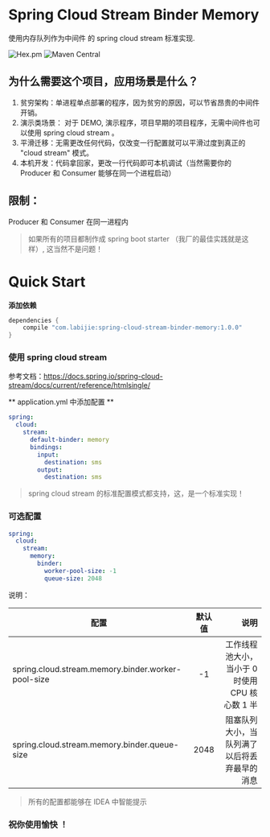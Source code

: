# Spring Cloud Stream Binder Memory

使用内存队列作为中间件 的 spring cloud stream 标准实现.

![Hex.pm](https://img.shields.io/hexpm/l/plug.svg)
![Maven Central](https://img.shields.io/maven-central/v/com.labijie/spring-cloud-stream-binder-memory.svg?color=orange)


## 为什么需要这个项目，应用场景是什么？

1. 贫穷架构：单进程单点部署的程序，因为贫穷的原因，可以节省昂贵的中间件开销。
2. 演示类场景： 对于 DEMO, 演示程序，项目早期的项目程序，无需中间件也可以使用 spring cloud stream 。
3. 平滑迁移：无需更改任何代码，仅改变一行配置就可以平滑过度到真正的 "cloud stream" 模式。
4. 本机开发：代码拿回家，更改一行代码即可本机调试（当然需要你的 Producer 和 Consumer 能够在同一个进程启动）

## 限制：

Producer 和 Consumer 在同一进程内

> 如果所有的项目都制作成 spring boot starter （我厂的最佳实践就是这样）, 这当然不是问题！

# Quick Start

**添加依赖**

```groovy
dependencies {
    compile "com.labijie:spring-cloud-stream-binder-memory:1.0.0"
}
```


### 使用 spring cloud stream

参考文档：https://docs.spring.io/spring-cloud-stream/docs/current/reference/htmlsingle/

** application.yml 中添加配置 **

```yaml
spring:
  cloud:
    stream:
      default-binder: memory
      bindings:
        input:
          destination: sms
        output:
          destination: sms
```

> spring cloud stream 的标准配置模式都支持，这，是一个标准实现！
       

### 可选配置

```yaml
spring:
  cloud:
    stream:
      memory:
        binder:
          worker-pool-size: -1
          queue-size: 2048
```

说明：

|配置         | 默认值           | 说明  |
| ------------- |:-------------:| -----:|
|spring.cloud.stream.memory.binder.worker-pool-size| -1 | 工作线程池大小，当小于 0 时使用 CPU 核心数 1 半 | 
|spring.cloud.stream.memory.binder.queue-size| 2048 | 阻塞队列大小，当队列满了以后将丢弃最早的消息 | 

> 所有的配置都能够在 IDEA 中智能提示

### 祝你使用愉快 ！